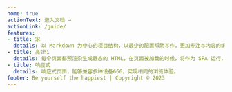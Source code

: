```yaml
---
home: true
actionText: 进入文档 →
actionLink: /guide/
features:
- title: 宋
  details: 以 Markdown 为中心的项目结构，以最少的配置帮助写作，更加专注与内容的编写。
- title: 高shi
  details: 每个页面都预渲染生成静态的 HTML，在页面被加载的时候，将作为 SPA 运行，具有更好的性能和更快速的体验。
- title: 响应式
  details: 响应式页面，能够兼容多种设备666，实现相同的浏览体验。
footer: Be yourself the happiest | Copyright © 2023
---
```

